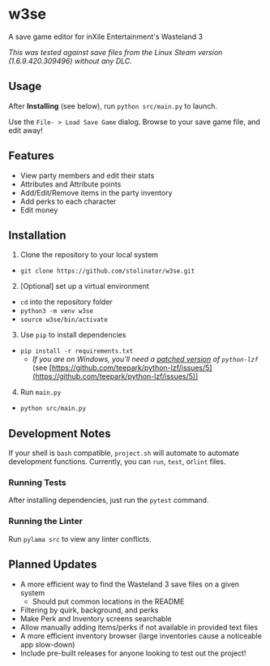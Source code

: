# w3se

A save game editor for inXile Entertainment's Wasteland 3

*This was tested against save files from the Linux Steam version (1.6.9.420.309496) without any DLC.*

## Usage

After **Installing** (see below), run `python src/main.py` to launch.

Use the `File- > Load Save Game` dialog. Browse to your save game file, and edit away!


## Features

- View party members and edit their stats
- Attributes and Attribute points
- Add/Edit/Remove items in the party inventory
- Add perks to each character
- Edit money


## Installation


1. Clone the repository to your local system
  - `git clone https://github.com/stolinator/w3se.git`
2. [Optional] set up a virtual environment
  - `cd` into the repository folder
  - `python3 -m venv w3se`
  - `source w3se/bin/activate`
3. Use `pip` to install dependencies
  - `pip install -r requirements.txt`
      * *If you are on Windows, you'll need a [patched version](https://www.lfd.uci.edu/~gohlke/pythonlibs/#python-lzf) of `python-lzf`* (see [https://github.com/teepark/python-lzf/issues/5](https://github.com/teepark/python-lzf/issues/5))
4. Run `main.py`
  - `python src/main.py`

## Development Notes

If your shell is `bash` compatible, `project.sh` will automate
to automate development functions. Currently, you can `run`, `test`, or`lint`
files.

### Running Tests

After installing dependencies, just run the `pytest` command.

### Running the Linter

Run `pylama src` to view any linter conflicts.

## Planned Updates

- A more efficient way to find the Wasteland 3 save files on a given system
  - Should put common locations in the README
- Filtering by quirk, background, and perks
- Make Perk and Inventory screens searchable
- Allow manually adding items/perks if not available in provided text files
- A more efficient inventory browser (large inventories cause a noticeable app slow-down)
- Include pre-built releases for anyone looking to test out the project!
